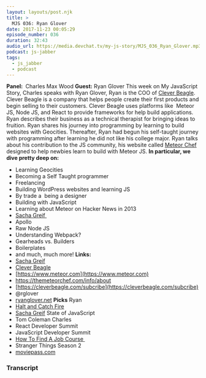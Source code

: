 ```yaml
---
layout: layouts/post.njk
title: >
  MJS 036: Ryan Glover
date: 2017-11-23 00:05:29
episode_number: 036
duration: 32:43
audio_url: https://media.devchat.tv/my-js-story/MJS_036_Ryan_Glover.mp3
podcast: js-jabber
tags:
  - js_jabber
  - podcast
---
```


**Panel:&nbsp;** Charles Max Wood **Guest:** Ryan Glover This week on My JavaScript Story, Charles speaks with Ryan Glover, Ryan is the COO of [Clever Beagle](https://cleverbeagle.com). Clever Beagle is a company that helps&nbsp;people create their first products and begin selling to their customers. Clever Beagle uses platforms like&nbsp; Meteor JS, Node JS, and React to provide frameworks for help build applications. Ryan describes their business as a technical therapist for bringing&nbsp;ideas to fruition. Ryan shares his journey into programming by learning to build websites with Geocities. Thereafter, Ryan had begun his self-taught journey with programming after learning he did not like his college major. Ryan talks about his contribution to the JS community, his website called&nbsp;[Meteor Chef](https://themeteorchef.com/info/about) designed to help newbies learn to build with Meteor JS. **In particular, we dive pretty deep on:**

- Learning Geocities
- Becoming a Self Taught programmer
- Freelancing
- Building WordPress websites and learning JS
- By trade a&nbsp; being a designer
- Building with JavaScript
- Learning about Meteor on Hacker News in 2013
- [Sacha Greif&nbsp;](https://sachagreif.com)
- Apollo
- Raw Node JS
- Understanding Webpack?
- Gearheads vs. Builders
- Boilerplates
- and much, much more!
  **Links:&nbsp;**
- [Sacha Greif](https://sachagreif.com)
- [Clever Beagle](https://cleverbeagle.com)
- [https://www.meteor.com](https://www.meteor.com)
- https://themeteorchef.com/info/about
- [https://cleverbeagle.com/subcribe](https://cleverbeagle.com/subcribe)
- @rglover
- [ryanglover.net](https://ryanglover.net)
  **Picks** Ryan
- [Halt and Catch Fire](https://www.amc.com/shows/halt-and-catch-fire)
- [Sacha Greif](https://sachagreif.com) State of JavaScript
- Tom Coleman
  Charles
- React Developer Summit
- JavaScript Developer Summit
- [How To Find A Job Course&nbsp;](https://devchat.tv)
- Stranger Things Season 2
- [moviepass.com](https://moviepass.com)

### Transcript

&nbsp;
